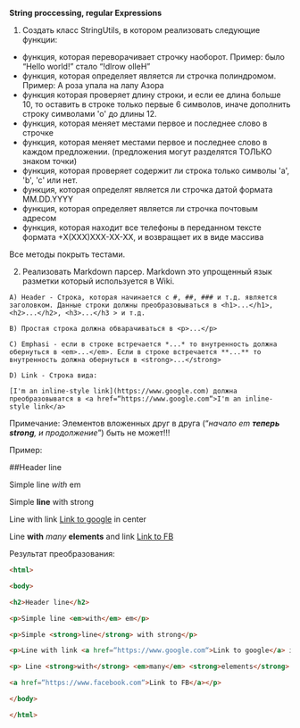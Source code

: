 	
**﻿String proccessing, regular Expressions**

1. Создать класс StringUtils, в котором реализовать следующие функции:

- функция, которая переворачивает строчку наоборот. Пример: было “Hello world!” стало “!dlrow olleH”
- функция, которая определяет является ли строчка полиндромом. Пример: А роза упала на лапу Азора
- функция которая проверяет длину строки, и если ее длина больше 10, то оставить в строке только первые 6 символов, иначе дополнить строку символами 'o' до длины 12.
- функция, которая меняет местами первое и последнее слово в строчке
- функция, которая меняет местами первое и последнее слово в каждом предложении. (предложения могут разделятся ТОЛЬКО знаком точки)
- функция, которая проверяет содержит ли строка только символы 'a', 'b', 'c' или нет.
- функция, которая определят является ли строчка датой формата MM.DD.YYYY
- функция, которая определяет является ли строчка почтовым адресом
- функция, которая находит все телефоны в переданном тексте формата +Х(ХХХ)ХХХ-ХХ-ХХ, и возвращает их в виде массива

Все методы покрыть тестами.

2. Реализовать Markdown парсер. Markdown это упрощенный язык разметки который используется в Wiki.
```
A) Header - Строка, которая начинается с #, ##, ### и т.д. является заголовком. Данные строки должны преобразовываться в <h1>...</h1>, <h2>...</h2>, <h3>...</h3 > и т.д.

B) Простая строка должна обварачиваться в <p>...</p>

C) Emphasi - если в строке встречается *...* то внутренность должна обернуться в <em>...</em>. Если в строке встречается **...** то внутренность должна обернуться в <strong>...</strong>

D) Link - Строка вида:

[I'm an inline-style link](https://www.google.com) должна преобразовыватся в <a href=“https://www.google.com“>I'm an inline-style link</a>
```

Примечание: Элементов вложенных друг в друга (“*начало em **теперь strong**, и продолжение*”) быть не может!!!

Пример:

##Header line

Simple line *with* em

Simple **line** with strong

Line with link  [Link to google](https://www.google.com) in center

Line **with** *many* **elements** and link [Link to FB](https://www.facebook.com)

Результат преобразования:

```html
<html>

<body>

<h2>Header line</h2>

<p>Simple line <em>with</em> em</p>

<p>Simple <strong>line</strong> with strong</p>

<p>Line with link <a href=“https://www.google.com“>Link to google</a> in center</p>

<p> Line <strong>with</strong> <em>many</em> <strong>elements</strong> and link

<a href=“https://www.facebook.com“>Link to FB</a></p>

</body>

</html>
```